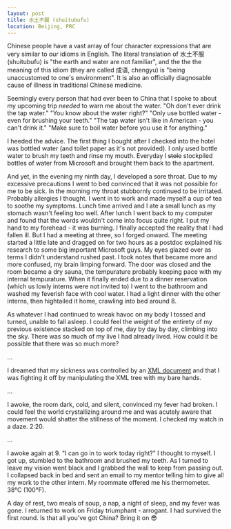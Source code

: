 ```yaml
---
layout: post
title: 水土不服 (shuitubufu)
location: Beijing, PRC
---
```


Chinese people have a vast array of four character expressions that are very similar to our idioms in English. The literal translation of 水土不服 (shuitubufu) is "the earth and water are not familiar", and the the the meaning of this idiom (they are called 成语, chengyu) is "being unaccustomed to one's environment". It is also an officially diagnosable cause of illness in traditional Chinese medicine.

Seemingly every person that had ever been to China that I spoke to about my upcoming trip _needed_ to warn me about the water. "Oh don't ever drink the tap water." "You know about the water right?" "Only use bottled water - even for brushing your teeth." "The tap water isn't like in American - you can't drink it." "Make sure to boil water before you use it for anything."

I heeded the advice. The first thing I bought after I checked into the hotel was bottled water (and toilet paper as it's not provided). I only used bottle water to brush my teeth and rinse my mouth. Everyday I ~~stole~~ stockpiled bottles of water from Microsoft and brought them back to the apartment.

And yet, in the evening my ninth day, I developed a sore throat. Due to my excessive precautions I went to bed convinced that it was not possible for me to be sick. In the morning my throat stubbornly continued to be irritated. Probably allergies I thought. I went in to work and made myself a cup of tea to soothe my symptoms. Lunch time arrived and I ate a small lunch as my stomach wasn't feeling too well. After lunch I went back to my computer and found that the words wouldn't come into focus quite right. I put my hand to my forehead - it was burning. I finally accepted the reality that I had fallen ill. But I had a meeting at three, so I forged onward. The meeting started a little late and dragged on for two hours as a postdoc explained his research to some big important Microsoft guys. My eyes glazed over as terms I didn't understand rushed past. I took notes that became more and more confused, my brain limping forward. The door was closed and the room became a dry sauna, the tempurature probably keeping pace with my internal tempurature. When it finally ended due to a dinner reservation (which us lowly interns were not invited to) I went to the bathroom and washed my feverish face with cool water. I had a light dinner with the other interns, then hightailed it home, crawling into bed around 8.

As whatever I had continued to wreak havoc on my body I tossed and turned, unable to fall asleep. I could feel the weight of the entirety of my previous existence stacked on top of me, day by day by day, climbing into the sky. There was so much of my live I had already lived. How could it be possible that there was so much more?

...

I dreamed that my sickness was controlled by an [XML document][1] and that I was fighting it off by manipulating the XML tree with my bare hands.

[1]: https://wikipedia.org/wiki/XML

...

I awoke, the room dark, cold, and silent, convinced my fever had broken. I could feel the world crystallizing around me and was acutely aware that movement would shatter the stillness of the moment. I checked my watch in a daze. 2:20.
 
...

I awoke again at 9. "I can go in to work today right?" I thought to myself. I got up, stumbled to the bathroom and brushed my teeth. As I turned to leave my vision went black and I grabbed the wall to keep from passing out. I collapsed back in bed and sent an email to my mentor telling him to give all my work to the other intern. My roommate offered me his thermometer. 38°C (100°F).

A day of rest, two meals of soup, a nap, a night of sleep, and my fever was gone. I returned to work on Friday triumphant - arrogant. I had survived the first round. Is that all you've got China? Bring it on 😎
